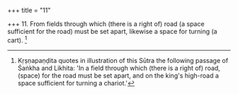 +++
title = "11"

+++
11. From fields through which (there is a right of) road (a space sufficient for the road) must be set apart, likewise a space for turning (a cart). [^9] 


[^9]:  Kṛṣṇapaṇḍita quotes in illustration of this Sūtra the following passage of Śaṅkha and Likhita: 'In a field through which (there is a right of) road, (space) for the road must be set apart, and on the king's high-road a space sufficient for turning a chariot.'
